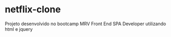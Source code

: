 # netflix-clone

Projeto desenvolvido no bootcamp MRV Front End SPA Developer utilizando html e jquery
